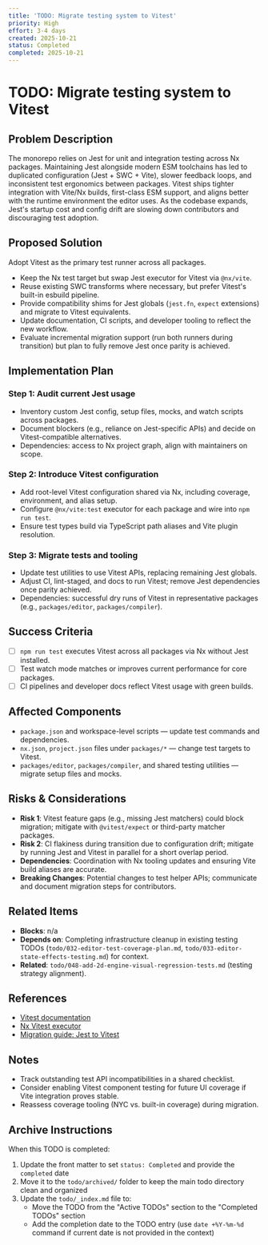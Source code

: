 ```yaml
---
title: 'TODO: Migrate testing system to Vitest'
priority: High
effort: 3-4 days
created: 2025-10-21
status: Completed
completed: 2025-10-21
---
```


# TODO: Migrate testing system to Vitest

## Problem Description

The monorepo relies on Jest for unit and integration testing across Nx packages. Maintaining Jest alongside modern ESM toolchains has led to duplicated configuration (Jest + SWC + Vite), slower feedback loops, and inconsistent test ergonomics between packages. Vitest ships tighter integration with Vite/Nx builds, first-class ESM support, and aligns better with the runtime environment the editor uses. As the codebase expands, Jest's startup cost and config drift are slowing down contributors and discouraging test adoption.

## Proposed Solution

Adopt Vitest as the primary test runner across all packages.
- Keep the Nx test target but swap Jest executor for Vitest via `@nx/vite`.
- Reuse existing SWC transforms where necessary, but prefer Vitest's built-in esbuild pipeline.
- Provide compatibility shims for Jest globals (`jest.fn`, `expect` extensions) and migrate to Vitest equivalents.
- Update documentation, CI scripts, and developer tooling to reflect the new workflow.
- Evaluate incremental migration support (run both runners during transition) but plan to fully remove Jest once parity is achieved.

## Implementation Plan

### Step 1: Audit current Jest usage
- Inventory custom Jest config, setup files, mocks, and watch scripts across packages.
- Document blockers (e.g., reliance on Jest-specific APIs) and decide on Vitest-compatible alternatives.
- Dependencies: access to Nx project graph, align with maintainers on scope.

### Step 2: Introduce Vitest configuration
- Add root-level Vitest configuration shared via Nx, including coverage, environment, and alias setup.
- Configure `@nx/vite:test` executor for each package and wire into `npm run test`.
- Ensure test types build via TypeScript path aliases and Vite plugin resolution.

### Step 3: Migrate tests and tooling
- Update test utilities to use Vitest APIs, replacing remaining Jest globals.
- Adjust CI, lint-staged, and docs to run Vitest; remove Jest dependencies once parity achieved.
- Dependencies: successful dry runs of Vitest in representative packages (e.g., `packages/editor`, `packages/compiler`).

## Success Criteria

- [ ] `npm run test` executes Vitest across all packages via Nx without Jest installed.
- [ ] Test watch mode matches or improves current performance for core packages.
- [ ] CI pipelines and developer docs reflect Vitest usage with green builds.

## Affected Components

- `package.json` and workspace-level scripts — update test commands and dependencies.
- `nx.json`, `project.json` files under `packages/*` — change test targets to Vitest.
- `packages/editor`, `packages/compiler`, and shared testing utilities — migrate setup files and mocks.

## Risks & Considerations

- **Risk 1**: Vitest feature gaps (e.g., missing Jest matchers) could block migration; mitigate with `@vitest/expect` or third-party matcher packages.
- **Risk 2**: CI flakiness during transition due to configuration drift; mitigate by running Jest and Vitest in parallel for a short overlap period.
- **Dependencies**: Coordination with Nx tooling updates and ensuring Vite build aliases are accurate.
- **Breaking Changes**: Potential changes to test helper APIs; communicate and document migration steps for contributors.

## Related Items

- **Blocks**: n/a
- **Depends on**: Completing infrastructure cleanup in existing testing TODOs (`todo/032-editor-test-coverage-plan.md`, `todo/033-editor-state-effects-testing.md`) for context.
- **Related**: `todo/048-add-2d-engine-visual-regression-tests.md` (testing strategy alignment).

## References

- [Vitest documentation](https://vitest.dev/guide/)
- [Nx Vitest executor](https://nx.dev/packages/vite/executors/test)
- [Migration guide: Jest to Vitest](https://vitest.dev/guide/migrating-from-jest.html)

## Notes

- Track outstanding test API incompatibilities in a shared checklist.
- Consider enabling Vitest component testing for future UI coverage if Vite integration proves stable.
- Reassess coverage tooling (NYC vs. built-in coverage) during migration.

## Archive Instructions

When this TODO is completed:
1. Update the front matter to set `status: Completed` and provide the `completed` date
2. Move it to the `todo/archived/` folder to keep the main todo directory clean and organized
3. Update the `todo/_index.md` file to:
   - Move the TODO from the "Active TODOs" section to the "Completed TODOs" section
   - Add the completion date to the TODO entry (use `date +%Y-%m-%d` command if current date is not provided in the context) 
